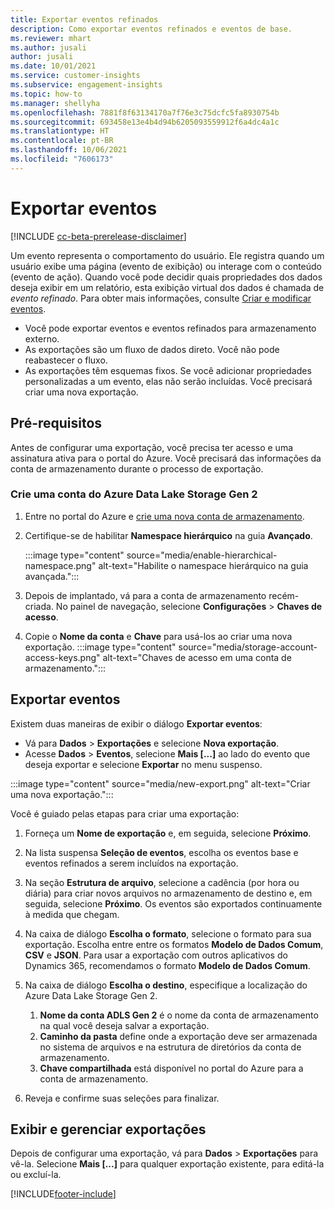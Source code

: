```yaml
---
title: Exportar eventos refinados
description: Como exportar eventos refinados e eventos de base.
ms.reviewer: mhart
ms.author: jusali
author: jusali
ms.date: 10/01/2021
ms.service: customer-insights
ms.subservice: engagement-insights
ms.topic: how-to
ms.manager: shellyha
ms.openlocfilehash: 7881f8f63134170a7f76e3c75dcfc5fa8930754b
ms.sourcegitcommit: 693458e13e4b4d94b6205093559912f6a4dc4a1c
ms.translationtype: HT
ms.contentlocale: pt-BR
ms.lasthandoff: 10/06/2021
ms.locfileid: "7606173"
---
```

# <a name="export-events"></a>Exportar eventos

[!INCLUDE [cc-beta-prerelease-disclaimer](includes/cc-beta-prerelease-disclaimer.md)]

Um evento representa o comportamento do usuário. Ele registra quando um usuário exibe uma página (evento de exibição) ou interage com o conteúdo (evento de ação). Quando você pode decidir quais propriedades dos dados deseja exibir em um relatório, esta exibição virtual dos dados é chamada de *evento refinado*. Para obter mais informações, consulte [Criar e modificar eventos](refined-events.md).

- Você pode exportar eventos e eventos refinados para armazenamento externo. 
- As exportações são um fluxo de dados direto. Você não pode reabastecer o fluxo. 
- As exportações têm esquemas fixos. Se você adicionar propriedades personalizadas a um evento, elas não serão incluídas. Você precisará criar uma nova exportação.

## <a name="prerequisites"></a>Pré-requisitos

Antes de configurar uma exportação, você precisa ter acesso e uma assinatura ativa para o portal do Azure. Você precisará das informações da conta de armazenamento durante o processo de exportação. 

### <a name="create-an-azure-data-lake-storage-gen-2-accounts"></a>Crie uma conta do Azure Data Lake Storage Gen 2

1. Entre no portal do Azure e [crie uma nova conta de armazenamento](/azure/storage/common/storage-account-create). 

1. Certifique-se de habilitar **Namespace hierárquico** na guia **Avançado**. 

   :::image type="content" source="media/enable-hierarchical-namespace.png" alt-text="Habilite o namespace hierárquico na guia avançada.":::

1. Depois de implantado, vá para a conta de armazenamento recém-criada. No painel de navegação, selecione **Configurações** > **Chaves de acesso**. 

1. Copie o **Nome da conta** e **Chave** para usá-los ao criar uma nova exportação.
   :::image type="content" source="media/storage-account-access-keys.png" alt-text="Chaves de acesso em uma conta de armazenamento.":::

## <a name="export-events"></a>Exportar eventos

Existem duas maneiras de exibir o diálogo **Exportar eventos**: 
- Vá para **Dados** > **Exportações** e selecione **Nova exportação**.
- Acesse **Dados** > **Eventos**, selecione **Mais [...]** ao lado do evento que deseja exportar e selecione **Exportar** no menu suspenso. 

:::image type="content" source="media/new-export.png" alt-text="Criar uma nova exportação.":::

Você é guiado pelas etapas para criar uma exportação:

1. Forneça um **Nome de exportação** e, em seguida, selecione **Próximo**.

1. Na lista suspensa **Seleção de eventos**, escolha os eventos base e eventos refinados a serem incluídos na exportação. 

1. Na seção **Estrutura de arquivo**, selecione a cadência (por hora ou diária) para criar novos arquivos no armazenamento de destino e, em seguida, selecione **Próximo**. Os eventos são exportados continuamente à medida que chegam.

1. Na caixa de diálogo **Escolha o formato**, selecione o formato para sua exportação. Escolha entre entre os formatos **Modelo de Dados Comum**, **CSV** e **JSON**. Para usar a exportação com outros aplicativos do Dynamics 365, recomendamos o formato **Modelo de Dados Comum**.

1. Na caixa de diálogo **Escolha o destino**, especifique a localização do Azure Data Lake Storage Gen 2.
    1. **Nome da conta ADLS Gen 2** é o nome da conta de armazenamento na qual você deseja salvar a exportação. 
    1. **Caminho da pasta** define onde a exportação deve ser armazenada no sistema de arquivos e na estrutura de diretórios da conta de armazenamento.
    1. **Chave compartilhada** está disponível no portal do Azure para a conta de armazenamento.

1. Reveja e confirme suas seleções para finalizar.

## <a name="view-and-manage-exports"></a>Exibir e gerenciar exportações

Depois de configurar uma exportação, vá para **Dados** > **Exportações** para vê-la. Selecione **Mais [...]** para qualquer exportação existente, para editá-la ou excluí-la.


[!INCLUDE[footer-include](../includes/footer-banner.md)]

